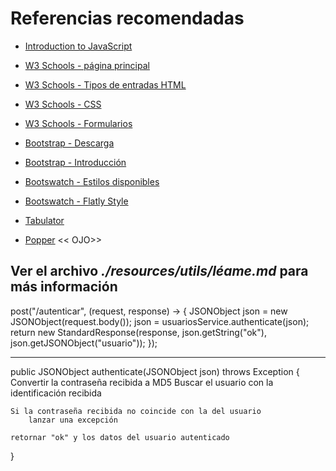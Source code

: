 # Referencias recomendadas

- [Introduction to JavaScript](https://enacit1.epfl.ch/tutorials/JavaScript/hierarchy.html)

- [W3 Schools - página principal](https://www.w3schools.com/html/default.asp)
- [W3 Schools - Tipos de entradas HTML](https://www.w3schools.com/html/html_form_input_types.asp)
- [W3 Schools - CSS](https://www.w3schools.com/css/default.asp)
- [W3 Schools - Formularios](https://www.w3schools.com/html/html_forms.asp)
- [Bootstrap - Descarga](https://getbootstrap.com/docs/5.2/getting-started/download/)
- [Bootstrap - Introducción](https://getbootstrap.com/docs/5.2/getting-started/introduction/)
- [Bootswatch - Estilos disponibles](https://bootswatch.com/)
- [Bootswatch - Flatly Style](https://bootswatch.com/flatly/) 
- [Tabulator](https://tabulator.info/)
- [Popper](https://cdn.jsdelivr.net/npm/@popperjs/core@2.11.6/dist/umd/)  << OJO>>

Ver el archivo *./resources/utils/léame.md* para más información
------------

post("/autenticar", (request, response) -> {
    JSONObject json = new JSONObject(request.body());
    json = usuariosService.authenticate(json);
    return new StandardResponse(response, json.getString("ok"), json.getJSONObject("usuario"));
});

------------

public JSONObject authenticate(JSONObject json) throws Exception {
    Convertir la contraseña recibida a MD5
    Buscar el usuario con la identificación recibida
    
    Si la contraseña recibida no coincide con la del usuario
        lanzar una excepción
        
    retornar "ok" y los datos del usuario autenticado
}

